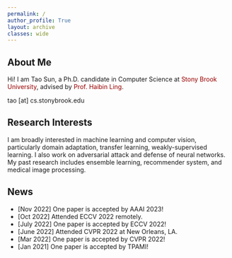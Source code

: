 ```yaml
---
permalink: /
author_profile: True
layout: archive
classes: wide
---
```



<style>a{TEXT-DECORATION:none; color: #990000;}a:hover{TEXT-DECORATION:underline; color: #990000;}</style>

## About Me

Hi! I am Tao Sun, a Ph.D. candidate in Computer Science at <a href="https://www.cs.stonybrook.edu/" target="_blank" rel="nofollow">Stony Brook University</a>, advised by <a href="https://www3.cs.stonybrook.edu/~hling/" target="_blank" rel="nofollow">Prof. Haibin Ling</a>.

tao [at] cs.stonybrook.edu

## Research Interests

I am broadly interested in machine learning and computer vision, particularly domain adaptation, transfer learning, weakly-supervised learning. I also work on adversarial attack and defense of neural networks. My past research includes ensemble learning, recommender system, and medical image processing.


## News
- [Nov 2022] One paper is accepted by AAAI 2023!
- [Oct 2022] Attended ECCV 2022 remotely.
- [July 2022] One paper is accepted by ECCV 2022! 
- [June 2022] Attended CVPR 2022 at New Orleans, LA.
- [Mar 2022] One paper is accepted by CVPR 2022! 
- [Jan 2021] One paper is accepted by TPAMI!
       
 


